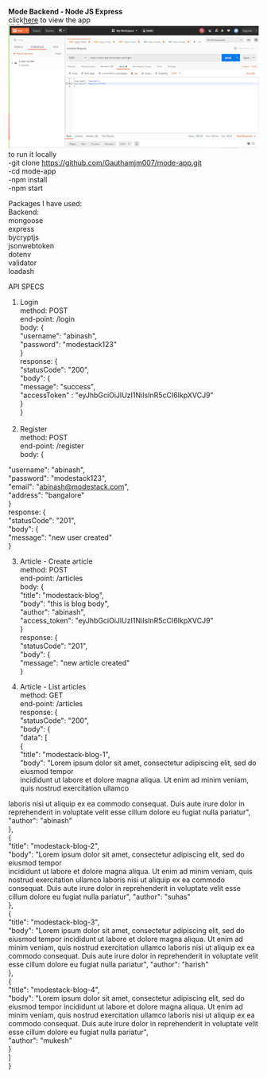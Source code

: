 **Mode Backend - Node JS Express**<br/>
click[here](https://mode-app.herokuapp.com/) to view the app<br/>
![](modestack.gif)
to run it locally<br/>
-git clone https://github.com/Gauthamjm007/mode-app.git<br/>
-cd mode-app<br/>
-npm install<br/>
-npm start<br/>

Packages I have used:<br/>
Backend:<br/>
mongoose<br/>
express<br/>
bycryptjs<br/>
jsonwebtoken<br/>
dotenv<br/>
validator<br/>
loadash<br/>

API SPECS<br/>

1. Login<br/>
   method: POST<br/>
   end-point: /login<br/>
   body: {<br/>
   "username": "abinash",<br/>
   "password": "modestack123"<br/>
   }<br/>
   response: {<br/>
   "statusCode": "200",<br/>
   "body": {<br/>
   "message": "success",<br/>
   "accessToken" : "eyJhbGciOiJIUzI1NiIsInR5cCI6IkpXVCJ9"<br/>
   }<br/>
   }<br/>
   <br/>
2. Register<br/>
   method: POST<br/>
   end-point: /register<br/>
   body: {<br/>

"username": "abinash",<br/>
"password": "modestack123",<br/>
"email": "abinash@modestack.com",<br/>
"address": "bangalore"<br/>
}<br/>
response: {<br/>
"statusCode": "201",<br/>
"body": {<br/>
"message": "new user created"<br/>
}

3. Article - Create article<br/>
   method: POST<br/>
   end-point: /articles<br/>
   body: {<br/>
   "title": "modestack-blog",<br/>
   "body": "this is blog body",<br/>
   "author": "abinash",<br/>
   "access_token": "eyJhbGciOiJIUzI1NiIsInR5cCI6IkpXVCJ9"<br/>
   }<br/>
   response: {<br/>
   "statusCode": "201",<br/>
   "body": {<br/>
   "message": "new article created"<br/>
   }<br/>

4. Article - List articles<br/>
   method: GET<br/>
   end-point: /articles<br/>
   response: {<br/>
   "statusCode": "200",<br/>
   "body": {<br/>
   "data": [<br/>
   {<br/>
   "title": "modestack-blog-1",<br/>
   "body": "Lorem ipsum dolor sit amet, consectetur adipiscing elit, sed do eiusmod tempor<br/>
   incididunt ut labore et dolore magna aliqua. Ut enim ad minim veniam, quis nostrud exercitation ullamco<br/>

laboris nisi ut aliquip ex ea commodo consequat. Duis aute irure dolor in reprehenderit in voluptate velit esse
cillum dolore eu fugiat nulla pariatur",<br/>
"author": "abinash"<br/>
},<br/>
{<br/>
"title": "modestack-blog-2",<br/>
"body": "Lorem ipsum dolor sit amet, consectetur adipiscing elit, sed do eiusmod tempor<br/>
incididunt ut labore et dolore magna aliqua. Ut enim ad minim veniam, quis nostrud exercitation ullamco
laboris nisi ut aliquip ex ea commodo consequat. Duis aute irure dolor in reprehenderit in voluptate velit esse
cillum dolore eu fugiat nulla pariatur",
"author": "suhas"<br/>
},<br/>
{<br/>
"title": "modestack-blog-3",<br/>
"body": "Lorem ipsum dolor sit amet, consectetur adipiscing elit, sed do eiusmod tempor
incididunt ut labore et dolore magna aliqua. Ut enim ad minim veniam, quis nostrud exercitation ullamco
laboris nisi ut aliquip ex ea commodo consequat. Duis aute irure dolor in reprehenderit in voluptate velit esse
cillum dolore eu fugiat nulla pariatur",
"author": "harish"<br/>
},<br/>
{<br/>
"title": "modestack-blog-4",<br/>
"body": "Lorem ipsum dolor sit amet, consectetur adipiscing elit, sed do eiusmod tempor
incididunt ut labore et dolore magna aliqua. Ut enim ad minim veniam, quis nostrud exercitation ullamco
laboris nisi ut aliquip ex ea commodo consequat. Duis aute irure dolor in reprehenderit in voluptate velit esse
cillum dolore eu fugiat nulla pariatur",<br/>
"author": "mukesh"<br/>
}<br/>
]<br/>
}<br/>
